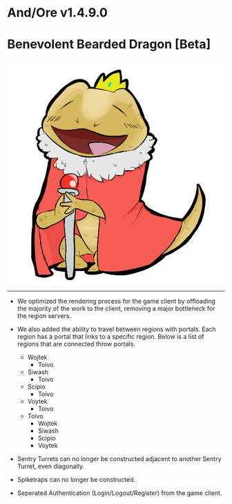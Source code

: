 And/Ore v1.4.9.0
================

Benevolent Bearded Dragon [Beta]
=====================

![Drawing of a Benevolent Bearded Dragon](../Art_Assets/Update_Pictures/Benevolent_Bearded_Dragon.png)

---

* We optimized the rendering process for the game client by offloading the majority of the work to the client, removing a major bottleneck for the region servers.

* We also added the ability to travel between regions with portals.
 Each region has a portal that links to a specific region. 
 Below is a list of regions that are connected throw portals.
 
  * Wojtek
    * Toivo
  * Siwash
	* Toivo
  * Scipio
	* Toivo
  * Voytek
	* Toivo
  * Toivo
	* Wojtek
	* Siwash
	* Scipio
	* Voytek

* Sentry Turrets can no longer be constructed adjacent to another Sentry Turret, even diagonally.

* Spiketraps can no longer be constructed.

* Seperated Authentication (Login/Logout/Register) from the game client.
